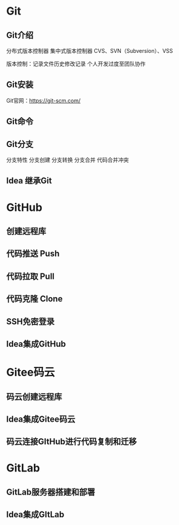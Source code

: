 # Git
## Git介绍
分布式版本控制器
集中式版本控制器
CVS、SVN（Subversion）、VSS

版本控制：记录文件历史修改记录
个人开发过度至团队协作
## Git安装
Git官网：https://git-scm.com/
## Git命令
## Git分支
分支特性 分支创建 分支转换 分支合并 代码合并冲突
## Idea 继承Git
# GitHub
## 创建远程库
## 代码推送 Push
## 代码拉取 Pull
## 代码克隆 Clone
## SSH免密登录
## Idea集成GitHub
# Gitee码云
## 码云创建远程库
## Idea集成Gitee码云
## 码云连接GItHub进行代码复制和迁移
# GitLab
## GitLab服务器搭建和部署
## Idea集成GItLab